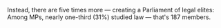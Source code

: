 Instead, there are five times more — creating a Parliament of legal elites: Among MPs, nearly one-third (31%) studied law — that's 187 members.